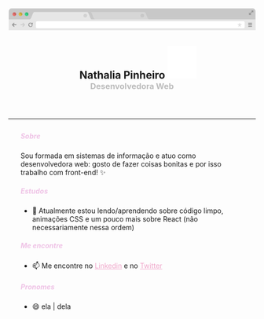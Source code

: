 <header>
  <img src="https://github.com/natth42/natth42/blob/master/assets/browser.png" />
  <h2 style="margin-left: 5%; margin-bottom: 0%">
    Nathalia Pinheiro 
    <img src="https://github.com/natth42/natth42/blob/master/assets/sparkles.svg" />
  </h2>
  <h3 style="color: #bcbcbc; margin: 0% 5% 5%">Desenvolvedora Web</h3>
</header>

---

<main style="margin: 5%">
  <h5 style="color: #efc3e6">Sobre</h5>

  <p>Sou formada em sistemas de informação e atuo como desenvolvedora web: gosto de fazer coisas bonitas e por isso trabalho com front-end! ✨</p>


  <h5 style="color: #efc3e6">Estudos</h5>

  - 📖 Atualmente estou lendo/aprendendo sobre código limpo, animações CSS e um pouco mais sobre React (não necessariamente nessa ordem)


  <h5 style="color: #efc3e6">Me encontre</h5>

  - 📫 Me encontre no <a href="https://www.linkedin.com/in/nathalia-pinheiro" style="color: #F0A6CA">Linkedin</a> e no <a href="https://twitter.com/nathi_pinheiro" style="color: #F0A6CA" title="@nathi_pinheiro">Twitter</a>

  <h5 style="color: #efc3e6"> Pronomes </h5>

  - 😄 ela | dela

</main>
